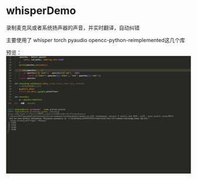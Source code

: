 # whisperDemo
录制麦克风或者系统扬声器的声音，并实时翻译，自动纠错

主要使用了 whisper torch pyaudio opencc-python-reimplemented这几个库

预览：
![](https://github.com/Kuaizr/whisperDemo/blob/master/img/1674375718964.gif?raw=true)
